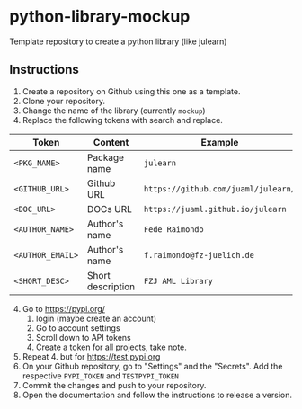# python-library-mockup
Template repository to create a python library (like julearn)


## Instructions

1. Create a repository on Github using this one as a template.
2. Clone your repository.
3. Change the name of the library (currently `mockup`)
4. Replace the following tokens with search and replace.

| Token  | Content | Example |
| ------------- | ------------- |------------- |
| `<PKG_NAME>`  | Package name  | `julearn` |
| `<GITHUB_URL>` | Github URL   | `https://github.com/juaml/julearn/` |
| `<DOC_URL>` | DOCs URL   | `https://juaml.github.io/julearn` |
| `<AUTHOR_NAME>` | Author's name | `Fede Raimondo` |
| `<AUTHOR_EMAIL>` | Author's name | `f.raimondo@fz-juelich.de` |
| `<SHORT_DESC>` | Short description | `FZJ AML Library`

4. Go to https://pypi.org/
   1. login (maybe create an account)
   2. Go to account settings
   3. Scroll down to API tokens
   4. Create a token for all projects, take note.
5. Repeat 4. but for https://test.pypi.org
6. On your Github repository, go to "Settings" and the "Secrets". Add the respective `PYPI_TOKEN` and `TESTPYPI_TOKEN`
7. Commit the changes and push to your repository.
8. Open the documentation and follow the instructions to release a version.